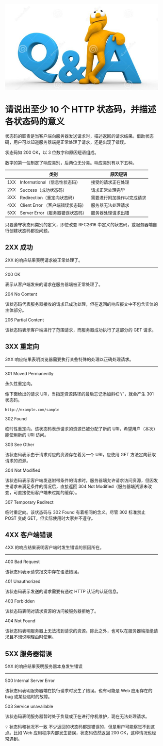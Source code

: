 ![http](../images/qa.jpg)

# 请说出至少 10 个 HTTP 状态码，并描述各状态码的意义

状态码的职责是当客户端向服务器发送请求时，描述返回的请求结果。借助状态码，用户可以知道服务器端是正常处理了请求，还是出现了错误。

状态码如 200 OK，以 3 位数字和原因短语组成。

数字的第一位制定了响应类别，后两位无分类。响应类别有以下五种。

|  | 类别 | 原因短语 |
| --- | --- | --- |
| 1XX | Informational（信息性状态码） | 接受的请求正在处理 |
| 2XX | Success（成功状态码） | 请求正常处理完毕 |
| 3XX | Redirection（重定向状态码） | 需要进行附加操作以完成请求 |
| 4XX | Client Error （客户端错误状态码） | 服务器无法处理请求 |
| 5XX | Server Error（服务器错误状态码） | 服务器处理请求出错 |

只要遵守状态码类别的定义，即使改变 RFC2616 中定义的状态码，或服务器端自行创建状态码都没问题。

## 2XX 成功

2XX 的响应结果表明请求被正常处理了。

---

200 OK

表示从客户端发来的请求在服务器端被正常处理了。

204 No Content

该状态码代表服务器接收的请求已成功处理，但在返回的响应报文中不包含实体的主体部分。

206 Partial Content

该状态码表示客户端进行了范围请求，而服务器成功执行了这部分的 GET 请求。

## 3XX 重定向

3XX 响应结果表明浏览器需要执行某些特殊的处理以正确处理请求。

---

301 Moved Permanently

永久性重定向。

像下面给出的请求 URI，当指定资源路径的最后忘记添加斜杠“/”，就会产生 301 状态码。

```text
http://example.com/sample
```

302 Found

临时性重定向。该状态码表示请求的资源已被分配了新的 URI，希望用户（本次）能使用新的 URI 访问。

303 See Other

该状态码表示由于请求对应的资源存在着另一个 URI，应使用 GET 方法定向获取请求的资源。

304 Not Modified

该状态码表示客户端发送附带条件的请求时，服务器端允许请求访问资源，但因发生请求未满足条件的情况后，直接返回 304 Not Modified（服务器端资源未改变，可直接使用客户端未过期的缓存）。

307 Temporary Redirect

临时重定向。该状态码与 302 Found 有着相同的含义。尽管 302 标准禁止 POST 变成 GET，但实际使用时大家并不遵守。

## 4XX 客户端错误

4XX 的响应结果表明客户端时发生错误的原因所在。

---

400 Bad Request

该状态码表示请求报文中存在语法错误。

401 Unauthorized

该状态码表示发送的请求需要有通过 HTTP 认证的认证信息。

403 Forbidden

该状态码表明对请求资源的访问被服务器拒绝了。

404 Not Found

该状态码表明服务器上无法找到请求的资源。除此之外，也可以在服务器端拒绝请求且不想说明理由时使用。

## 5XX 服务器错误

5XX 的响应结果表明服务器本身发生错误

---

500 Internal Server Error

该状态码表明服务器端在执行请求时发生了错误。也有可能是 Web 应用存在的 bug 或某些临时的故障。

503 Service unavailable

该状态码表明服务器暂时处于负载或正在进行停机维护，现在无法处理请求。

<aside>
💡 状态码和状况不一致
不少返回的状态码都是错误的，但是用户可能察觉不到这点。比如 Web 应用程序内部发生错误，状态码依然返回 200 OK，这种情况也经常遇到。

</aside>